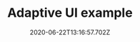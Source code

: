 ---
templateKey: project-entry
date: 2020-06-22T13:16:57.702Z
featuredproject: true
title: Adaptive UI example
description: In selling this design icon I went for an adaptive interface design
  and was very sucessful in improving sales. I also had fun making those lovely
  renders!
featuredimage: /img/620-image.jpg
featuredpost: false
sections:
  - heading: Brief
    intro: >-
      Sales of Vitsoe's 620 chair and footstool product we relatively low. The
      majority of sales were happening in their retail spaces or via direct
      communication with planners.


      Due to the product's nature, this isn't especially unusual, since most people would want to sit in one before purchase. However, since Vitsoe only operated 4 physical shops worldwide, improving online sales was important. 
    headerimage: /img/brief-_-problem.png
    standout: false
  - heading: Immediate improvements
    intro: >-
      The existing product page had clear problems that I identified could be
      vastly improved with simple CSS and markup changes. These changes took an
      afternoon to make, but could make a significant improvement without
      needing to have gone through the usual design process. 


      I also used this as a way of testing my initial assumptions about why the product page was performing poorly, and feed any findings into my design process.
    subsections:
      - subheading: Initial quick fixes
        body: >-
          * The line drawing of the chair at the top displayed multiple sides of
          the product, but it took up the entire screen. I simply changed the
          size of this and made the actual configurator center stage.

          * The widget at the top of the screen showed the chair turn into a sofa, however this was a complete duplication of the configurator towards the end, minus the button overlays. Since it was still just a line drawing, it wasn't providing the customer any more information, so it was removed entirely. 

          * Another final things??
        image: /img/products-grid3.jpg
    standout: false
  - heading: Research & Discovery phase
    intro: Now I'd fixed some of the more obvious problems I started to look at
      larger improvements that could be made.
    subsections:
      - subheading: Competitor evaluation
        body: >-
          At almost £7000, the 620 chair really had one main competitor, the
          much better known 'Eames chair', retailing at around £5000. The other
          key competition were from places like Made.com, and other designer
          outlets. However even the most expensive chairs from sites like
          Made.com were not directly competing, so I broadened my search to
          include other high end luxury good. 


          Since another relatively unique feature of the 620 was it's customisation options, I found the luxury car market to be good case studies to look to.
        image: /img/products-grid1.jpg
    standout: false
    headerimage: /img/research.png
tags:
  - flavor
  - tasting
---